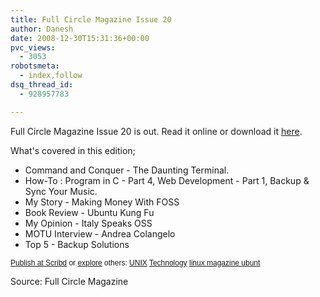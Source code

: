 ```yaml
---
title: Full Circle Magazine Issue 20
author: Danesh
date: 2008-12-30T15:31:36+00:00
pvc_views:
  - 3053
robotsmeta:
  - index,follow
dsq_thread_id:
  - 928957783

---
```

Full Circle Magazine Issue 20 is out. Read it online or download it [here][1].

What's covered in this edition;

  * Command and Conquer - The Daunting Terminal.
  * How-To : Program in C - Part 4, Web Development - Part 1, Backup & Sync Your Music.
  * My Story - Making Money With FOSS
  * Book Review - Ubuntu Kung Fu
  * My Opinion - Italy Speaks OSS
  * MOTU Interview - Andrea Colangelo
  * Top 5 - Backup Solutions



<div style="margin: 6px auto 3px auto; font-family: Helvetica,Arial,Sans-serif; font-style: normal; font-variant: normal; font-weight: normal; font-size: 12px; line-height: normal; font-size-adjust: none; font-stretch: normal; -x-system-font: none; display: block;">
  <a href="http://www.scribd.com/upload" style="text-decoration: underline;">Publish at Scribd</a> or <a href="http://www.scribd.com/browse" style="text-decoration: underline;">explore</a> others: <a href="http://www.scribd.com/browse?c=117-unix" style="text-decoration: underline;">UNIX</a> <a href="http://www.scribd.com/browse?c=114-technology" style="text-decoration: underline;">Technology</a> <a href="http://www.scribd.com/tag/linux%20magazine%20ubuntu" style="text-decoration: underline;">linux magazine ubunt</a>
</div>

Source: Full Circle Magazine

 [1]: http://www.scribd.com/doc/9619427/Full-Circle-Magazine-Issue-20